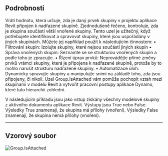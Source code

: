 ## Podrobnosti
Vrátí hodnotu, která určuje, zda je daný prvek skupiny v projektu aplikace Revit připojen k nadřazené skupině. Zjednodušeně řečeno, kontroluje, zda je skupina součástí větší vnořené skupiny. Tento uzel je užitečný, když potřebujete identifikovat a spravovat skupiny, které jsou uspořádány v jiných skupinách. Můžete jej například použít k následujícím činnostem:
• Filtrování skupin: Izolujte skupiny, které nejsou součástí jiných skupin
• Správa vnořených skupin: Seznamte se se strukturou vnořených skupin a podle toho je zpracujte.
• Řízení úprav prvků: Neprovádějte přímé změny prvků vrámci skupiny, která je připojena k nadřazené skupině, protože by to mohlo narušit strukturu nadřazené skupiny.
• Automatizace úloh: Dynamicky spravujte skupiny a manipulujte snimi na základě toho, zda jsou připojeny, či nikoli.
Uzel Group.IsAttached vám pomůže pochopit vztah mezi skupinami v modelu Revit a vytvořit pracovní postupy aplikace Dynamo, které tuto hierarchii zohlední.

V následujícím příkladu jsou jako vstup získány všechny modelové skupiny z aktivního dokumentu aplikace Revit. Výstupy jsou True nebo False. Výsledky True znamenají, že skupina má přílohy (vnoření). Výsledky False znamenají, že skupina nemá přílohy (vnoření).

___
## Vzorový soubor

![Group.IsAttached](./Revit.Elements.Group.IsAttached_img.jpg)
